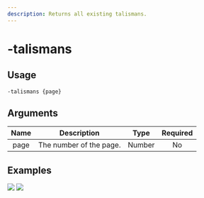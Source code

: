 ```yaml
---
description: Returns all existing talismans.
---
```


# -talismans

## Usage

```
-talismans {page}
```

## Arguments

| Name | Description             | Type   | Required |
| :--: | :---------------------: | :----: | :------: |
| page | The number of the page. | Number | No       |

## Examples

![](https://github.com/xNickyDev/Forkman/assets/111157596/dfe77b28-3cce-424f-b9b3-77e99aa6f5a2)
![](https://github.com/xNickyDev/Forkman/assets/111157596/c5ae8daa-9955-4c44-8992-6a231020d763)
